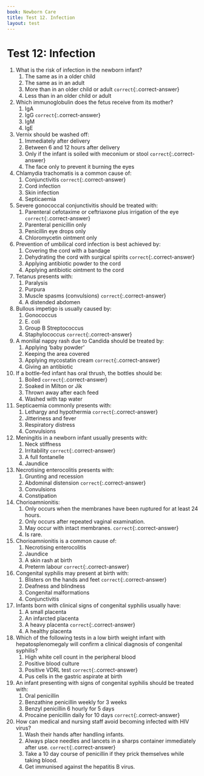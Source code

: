 ```yaml
---
book: Newborn Care
title: Test 12. Infection
layout: test
---
```


# Test 12: Infection

1.	What is the risk of infection in the newborn infant?
	1.	The same as in a older child
	1.	The same as in an adult
	1.	More than in an older child or adult `correct`{:.correct-answer}
	1.	Less than in an older child or adult
2.	Which immunoglobulin does the fetus receive from its mother?
	1.	IgA
	1.	IgG `correct`{:.correct-answer}
	1.	IgM
	1.	IgE
3.	Vernix should be washed off:
	1.	Immediately after delivery
	1.	Between 6 and 12 hours after delivery
	1.	Only if the infant is soiled with meconium or stool `correct`{:.correct-answer}
	1.	The face only to prevent it burning the eyes
4.	Chlamydia trachomatis is a common cause of:
	1.	Conjunctivitis `correct`{:.correct-answer}
	1.	Cord infection
	1.	Skin infection
	1.	Septicaemia
5.	Severe gonococcal conjunctivitis should be treated with:
	1.	Parenteral cefotaxime or ceftriaxone plus irrigation of the eye `correct`{:.correct-answer}
	1.	Parenteral penicillin only
	1.	Penicillin eye drops only
	1.	Chloromycetin ointment only
6.	Prevention of umbilical cord infection is best achieved by: 
	1.	Covering the cord with a bandage
	1.	Dehydrating the cord with surgical spirits `correct`{:.correct-answer}
	1.	Applying antibiotic powder to the cord
	1.	Applying antibiotic ointment to the cord
7.	Tetanus presents with:
	1.	Paralysis
	1.	Purpura
	1.	Muscle spasms (convulsions) `correct`{:.correct-answer}
	1.	A distended abdomen
8.	Bullous impetigo is usually caused by:
	1.	Gonococcus
	1.	E. coli
	1.	Group B Streptococcus
	1.	Staphylococcus `correct`{:.correct-answer}
9.	A monilial nappy rash due to Candida should be treated by:
	1.	Applying ‘baby powder’
	1.	Keeping the area covered
	1.	Applying mycostatin cream `correct`{:.correct-answer}
	1.	Giving an antibiotic
10.	If a bottle-fed infant has oral thrush, the bottles should be:
	1.	Boiled `correct`{:.correct-answer}
	1.	Soaked in Milton or Jik
	1.	Thrown away after each feed
	1.	Washed with tap water
11.	Septicaemia commonly presents with:
	1.	Lethargy and hypothermia `correct`{:.correct-answer}
	1.	Jitteriness and fever
	1.	Respiratory distress
	1.	Convulsions
12.	Meningitis in a newborn infant usually presents with:
	1.	Neck stiffness
	1.	Irritability `correct`{:.correct-answer}
	1.	A full fontanelle
	1.	Jaundice
13.	Necrotising enterocolitis presents with:
	1.	Grunting and recession
	1.	Abdominal distension `correct`{:.correct-answer}
	1.	Convulsions
	1.	Constipation
14.	Chorioamnionitis:
	1.	Only occurs when the membranes have been ruptured for at least 24 hours.
	1.	Only occurs after repeated vaginal examination.
	1.	May occur with intact membranes. `correct`{:.correct-answer}
	1.	Is rare.
15.	Chorioamnionitis is a common cause of:
	1.	Necrotising enterocolitis
	1.	Jaundice
	1.	A skin rash at birth
	1.	Preterm labour `correct`{:.correct-answer}
16.	Congenital syphilis may present at birth with:
	1.	Blisters on the hands and feet `correct`{:.correct-answer}
	1.	Deafness and blindness
	1.	Congenital malformations
	1.	Conjunctivitis
17.	Infants born with clinical signs of congenital syphilis usually have:
	1.	A small placenta
	1.	An infarcted placenta
	1.	A heavy placenta `correct`{:.correct-answer}
	1.	A healthy placenta
18.	Which of the following tests in a low birth weight infant with hepatosplenomegaly will confirm a clinical diagnosis of congenital syphilis?
	1.	High white cell count in the peripheral blood
	1.	Positive blood culture
	1.	Positive VDRL test `correct`{:.correct-answer}
	1.	Pus cells in the gastric aspirate at birth
19.	An infant presenting with signs of congenital syphilis should be treated with:
	1.	Oral penicillin
	1.	Benzathine penicillin weekly for 3 weeks
	1.	Benzyl penicillin 6 hourly for 5 days
	1.	Procaine penicillin daily for 10 days `correct`{:.correct-answer}
20.	How can medical and nursing staff avoid becoming infected with HIV virus?
	1.	Wash their hands after handling infants.
	1.	Always place needles and lancets in a sharps container immediately after use. `correct`{:.correct-answer}
	1.	Take a 10 day course of penicillin if they prick themselves while taking blood.
	1.	Get immunised against the hepatitis B virus.
